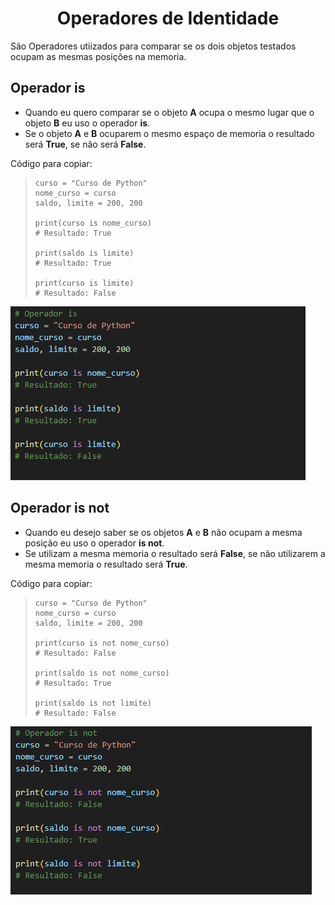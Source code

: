<h1 align="center">Operadores de Identidade</h1>

São Operadores utiizados para comparar se os dois objetos testados ocupam as mesmas posições na memoria.

<h2>Operador is</h2>

  - Quando eu quero comparar se o objeto **A** ocupa o mesmo lugar que o objeto **B** eu uso o operador **is**.
  - Se o objeto **A** e **B** ocuparem o mesmo espaço de memoria o resultado será **True**, se não será **False**.

  Código para copiar:
  <blockquote>
    
    curso = "Curso de Python"
    nome_curso = curso
    saldo, limite = 200, 200

    print(curso is nome_curso)
    # Resultado: True

    print(saldo is limite)
    # Resultado: True

    print(curso is limite)
    # Resultado: False

  </blockquote>
  <img src="img/1 - Operador is.png">


<h2>Operador is not</h2>

  - Quando eu desejo saber se os objetos **A** e **B** não ocupam a mesma posição eu uso o operador **is not**.
  - Se utilizam a mesma memoria o resultado será **False**, se não utilizarem a mesma memoria o resultado será **True**.

  Código para copiar:
  <blockquote>
  
    curso = "Curso de Python"
    nome_curso = curso
    saldo, limite = 200, 200

    print(curso is not nome_curso)
    # Resultado: False

    print(saldo is not nome_curso)
    # Resultado: True

    print(saldo is not limite)
    # Resultado: False  
  
  </blockquote>
  <img src="img/2 - Operador is not.png">